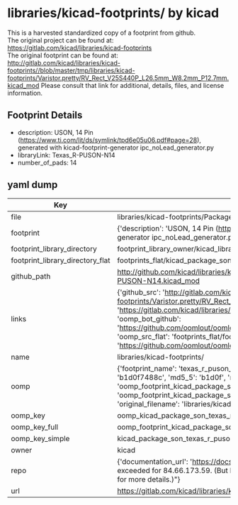 # libraries/kicad-footprints/ by kicad  
This is a harvested standardized copy of a footprint from github.  
The original project can be found at:  
https://gitlab.com/kicad/libraries/kicad-footprints  
The original footprint can be found at:
http://gitlab.com/kicad/libraries/kicad-footprints//blob/master/tmp/libraries/kicad-footprints/Varistor.pretty/RV_Rect_V25S440P_L26.5mm_W8.2mm_P12.7mm.kicad_mod
Please consult that link for additional, details, files, and license information.  
## Footprint Details
* description: USON, 14 Pin (https://www.ti.com/lit/ds/symlink/tpd6e05u06.pdf#page=28), generated with kicad-footprint-generator ipc_noLead_generator.py  
* libraryLink: Texas_R-PUSON-N14  
* number_of_pads: 14  
## yaml dump  
| Key | Value |  
| --- | --- |  
| file | libraries/kicad-footprints/Package_SON.pretty/Texas_R-PUSON-N14.kicad_mod |  
| footprint | {'description': 'USON, 14 Pin (https://www.ti.com/lit/ds/symlink/tpd6e05u06.pdf#page=28), generated with kicad-footprint-generator ipc_noLead_generator.py', 'libraryLink': 'Texas_R-PUSON-N14', 'number_of_pads': 14} |  
| footprint_library_directory | footprint_library_owner/kicad_libraries/kicad-footprints/ |  
| footprint_library_directory_flat | footprints_flat/kicad_package_son_texas_r_puson_n14/working |  
| github_path | http://github.com/kicad/libraries/kicad-footprints//blob/master/tmp/libraries/kicad-footprints/Package_SON.pretty/Texas_R-PUSON-N14.kicad_mod |  
| links | {'github_src': 'http://gitlab.com/kicad/libraries/kicad-footprints//blob/master/tmp/libraries/kicad-footprints/Varistor.pretty/RV_Rect_V25S440P_L26.5mm_W8.2mm_P12.7mm.kicad_mod', 'github_src_repo': 'https://gitlab.com/kicad/libraries/kicad-footprints', 'oomp_bot': 'footprints/kicad_package_son_texas_r_puson_n14/working', 'oomp_bot_github': 'https://github.com/oomlout/oomlout_oomp_footprint_bot/tree/main/footprints/kicad_package_son_texas_r_puson_n14/working', 'oomp_src_flat': 'footprints_flat/footprints_flat/kicad_package_son_texas_r_puson_n14/working', 'oomp_src_flat_github': 'https://github.com/oomlout/oomlout_oomp_footprint_src/tree/main/footprints_flat/kicad_package_son_texas_r_puson_n14/working'} |  
| name | libraries/kicad-footprints/ |  
| oomp | {'footprint_name': 'texas_r_puson_n14', 'library_name': 'package_son', 'md5': 'b1d0f7488c1a5bd6ab8184941f74403e', 'md5_10': 'b1d0f7488c', 'md5_5': 'b1d0f', 'md5_6': 'b1d0f7', 'oomp_key': 'oomp_kicad_package_son_texas_r_puson_n14', 'oomp_key_extra': 'oomp_footprint_kicad_package_son_texas_r_puson_n14', 'oomp_key_full': 'oomp_footprint_kicad_package_son_texas_r_puson_n14_b1d0f7', 'oomp_key_simple': 'kicad_package_son_texas_r_puson_n14', 'original_filename': 'libraries/kicad-footprints/Package_SON.pretty/Texas_R-PUSON-N14.kicad_mod', 'owner_name': 'kicad'} |  
| oomp_key | oomp_kicad_package_son_texas_r_puson_n14 |  
| oomp_key_full | oomp_footprint_kicad_package_son_texas_r_puson_n14 |  
| oomp_key_simple | kicad_package_son_texas_r_puson_n14 |  
| owner | kicad |  
| repo | {'documentation_url': 'https://docs.github.com/rest/overview/resources-in-the-rest-api#rate-limiting', 'message': "API rate limit exceeded for 84.66.173.59. (But here's the good news: Authenticated requests get a higher rate limit. Check out the documentation for more details.)"} |  
| url | https://gitlab.com/kicad/libraries/kicad-footprints |  

